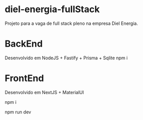 # diel-energia-fullStack
Projeto para a vaga de full stack pleno na empresa Diel Energia.

# BackEnd
Desenvolvido em NodeJS + Fastify + Prisma + Sqlite
npm i

# FrontEnd
Desenvolvido em NextJS + MaterialUI

npm i

npm run dev
